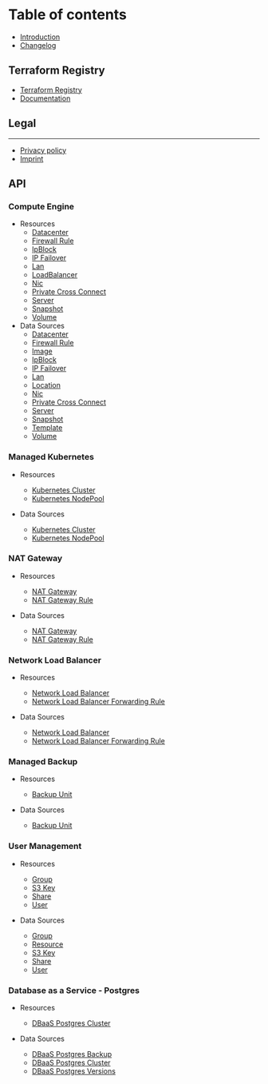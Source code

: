 # Table of contents

* [Introduction](../README.md)
* [Changelog](../CHANGELOG.md)

## Terraform Registry

* [Terraform Registry](https://registry.terraform.io/providers/ionos-cloud/ionoscloud/latest)
* [Documentation](https://registry.terraform.io/providers/ionos-cloud/ionoscloud/latest/docs)

## Legal

---

* [Privacy policy](https://www.ionos.com/terms-gtc/terms-privacy/)
* [Imprint](https://www.ionos.de/impressum)

## API
### Compute Engine
* Resources
    * [Datacenter](../docs/resources/datacenter.md)
    * [Firewall Rule](../docs/resources/firewall.md)
    * [IpBlock](../docs/resources/ipblock.md)
    * [IP Failover](../docs/resources/ipfailover.md)
    * [Lan](../docs/resources/lan.md)
    * [LoadBalancer](../docs/resources/loadbalancer.md)
    * [Nic](../docs/resources/nic.md)
    * [Private Cross Connect](../docs/resources/private_crossconnect.md)
    * [Server](../docs/resources/server.md)
    * [Snapshot](../docs/resources/snapshot.md)
    * [Volume](../docs/resources/volume.md)
* Data Sources
    * [Datacenter](../docs/data-sources/datacenter.md)
    * [Firewall Rule](../docs/data-sources/firewall.md)
    * [Image](../docs/data-sources/image.md)
    * [IpBlock](../docs/data-sources/ipblock.md)
    * [IP Failover](../docs/data-sources/ipfailover.md)
    * [Lan](../docs/data-sources/lan.md)
    * [Location](../docs/data-sources/firewall.md)
    * [Nic](../docs/data-sources/nic.md)
    * [Private Cross Connect](../docs/data-sources/private_crossconnect.md)
    * [Server](../docs/data-sources/server.md)
    * [Snapshot](../docs/data-sources/snapshot.md)
    * [Template](../docs/data-sources/template.md)
    * [Volume](../docs/data-sources/volume.md)
    
### Managed Kubernetes
* Resources
  * [Kubernetes Cluster](../docs/resources/k8s_cluster.md)
  * [Kubernetes NodePool](../docs/resources/k8s_node_pool.md)

* Data Sources 
  * [Kubernetes Cluster](../docs/data-sources/k8s_cluster.md)
  * [Kubernetes NodePool](../docs/data-sources/k8s_node_pool.md)
  
### NAT Gateway
* Resources
  * [NAT Gateway](../docs/resources/natgateway.md)
  * [NAT Gateway Rule](../docs/resources/natgateway_rule.md)

* Data Sources
  * [NAT Gateway](../docs/data-sources/natgateway.md)
  * [NAT Gateway Rule](../docs/data-sources/natgateway_rule.md)

### Network Load Balancer
* Resources
  * [Network Load Balancer](../docs/resources/networkloadbalancer.md)
  * [Network Load Balancer Forwarding Rule](../docs/resources/networkloadbalancer_forwardingrule.md)

* Data Sources
  * [Network Load Balancer](../docs/data-sources/networkloadbalancer.md)
  * [Network Load Balancer Forwarding Rule](../docs/data-sources/networkloadbalancer_forwardingrule.md)

### Managed Backup
* Resources
  * [Backup Unit](../docs/resources/backup_unit.md)

* Data Sources
  * [Backup Unit](../docs/data-sources/backup_unit.md)

### User Management
* Resources
  * [Group](../docs/resources/group.md)
  * [S3 Key](../docs/resources/s3_key.md)
  * [Share](../docs/resources/share.md)
  * [User](../docs/resources/user.md)

* Data Sources
  * [Group](../docs/data-sources/group.md)
  * [Resource](../docs/data-sources/resource.md)
  * [S3 Key](../docs/data-sources/s3_key.md)
  * [Share](../docs/data-sources/share.md)
  * [User](../docs/data-sources/user.md)

### Database as a Service - Postgres
* Resources
  * [DBaaS Postgres Cluster](../docs/resources/dbaas_pgsql_cluster.md)

* Data Sources
  * [DBaaS Postgres Backup](../docs/data-sources/dbaas_pgsql_backups.md)
  * [DBaaS Postgres Cluster](../docs/data-sources/dbaas_pgsql_cluster.md)
  * [DBaaS Postgres Versions](../docs/data-sources/dbaas_pgsql_versions.md)


